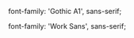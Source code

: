font-family: 'Gothic A1', sans-serif;

font-family: 'Work Sans', sans-serif;



 <!-- work sans and gothic A1 -->
  <link rel="preconnect" href="https://fonts.googleapis.com">
  <link rel="preconnect" href="https://fonts.gstatic.com" crossorigin>
  <link href="https://fonts.googleapis.com/css2?family=Gothic+A1&family=Work+Sans&display=swap" rel="stylesheet">